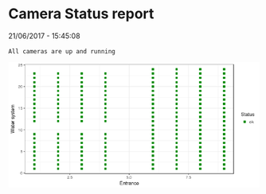 Camera Status report
================
21/06/2017 - 15:45:08

    All cameras are up and running

![](camreport_files/figure-markdown_github/unnamed-chunk-2-1.png)
